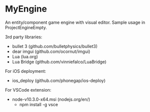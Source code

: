 MyEngine
========
An entity/component game engine with visual editor. Sample usage in ProjectEngineEmpty.

3rd party libraries:
- bullet 3        (github.com/bulletphysics/bullet3)
- dear imgui      (github.com/ocornut/imgui)
- Lua             (lua.org)
- Lua Bridge      (github.com/vinniefalco/LuaBridge)

For iOS deployment:
- ios_deploy      (github.com/phonegap/ios-deploy)

For VSCode extension:
- node-v10.3.0-x64.msi (nodejs.org/en/)
	- npm install -g vsce

